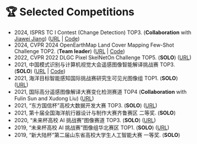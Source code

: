 # 🏆 Selected Competitions

- 2024, ISPRS TC I Contest (Change Detection) TOP3. (**Collaboration** with [Jiawei Jiang](https://nightsongs.github.io/)) ([URL](https://www.gaofen-challenge.com/challenge) \| [Code](https://github.com/NightSongs/ISPRS2024_ChangeDetection_TOP3))
- 2024, CVPR 2024 OpenEarthMap Land Cover Mapping Few-Shot Challenge TOP2. (**Team leader**) ([URL](https://cliffbb.github.io/OEM-Fewshot-Challenge/) \| [Code](https://github.com/earth-insights/ClassTrans))
- 2022, CVPR 2022 DLGC Pixel SkelNetOn Challenge TOP5. (**SOLO**) ([URL](https://sites.google.com/view/dlgc-workshop-cvpr2023))
- 2021, 中国模式识别与计算机视觉大会遥感图像智能解译挑战赛 TOP3. (**SOLO**) ([URL](https://captain-whu.github.io/PRCV2021_RS/index.html) \| [Code](https://github.com/likyoo/PRCV2021_ChangeDetection_Top3))
- 2021, 海洋目标智能感知国际挑战赛研究生可见光图像组 TOP1. (**SOLO**) ([URL](https://www.smartship.cn/?type=productinfo&S_id=172))
- 2021, 国际高分遥感图像解译大赛变化检测赛道 TOP4 (**Collaboration** with Fulin Sun and Xudong Liu) ([URL](https://www.gaofen-challenge.com/challenge))
- 2021, “东方国信杯”高校大数据开发大赛 TOP3. (**SOLO**) ([URL](https://www.turingtopia.com/))
- 2021, 第十届全国海洋航行器设计与制作大赛齐鲁赛区 二等奖. (**SOLO**)
- 2020, “未来杯高校 AI 挑战赛”图像赛道 TOP3. (**SOLO**) ([URL](https://ai.futurelab.tv/))
- 2019, “未来杯高校 AI 挑战赛”图像组华北赛区 TOP1. (**SOLO**) ([URL](https://www.smartship.cn/?type=productinfo&S_id=172))
- 2019, “新大陆杯”第二届山东省高校大学生人工智能大赛 一等奖. (**SOLO**)